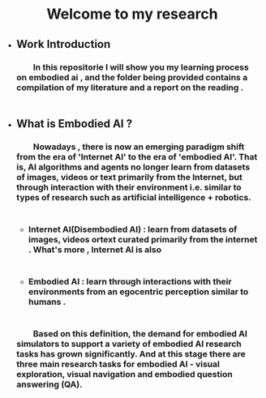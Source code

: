 # <center>Welcome to my research

* ## Work Introduction
    ### &emsp;&emsp;In this repositorie I will show you my learning process on embodied ai , and the folder being provided contains a compilation of my literature and a report on the reading .</br></br>


* ## What is Embodied AI ?
    ### &emsp;&emsp;Nowadays , there is now an emerging paradigm shift from the era of 'Internet AI' to the era of 'embodied AI'. That is, AI algorithms and agents no longer learn from datasets of images, videos or text primarily from the Internet, but through interaction with their environment i.e. similar to types of research such as artificial intelligence + robotics.</br></br>

    - ### Internet AI(Disembodied AI)&nbsp;:&nbsp;learn from datasets of images, videos ortext curated primarily from the internet . What's more , Internet AI is also </br></br>
    - ### Embodied AI&nbsp;:&nbsp;learn through interactions with their environments from an egocentric perception similar to humans . </br></br>

    ### &emsp;&emsp;Based on this definition, the demand for embodied AI simulators to support a variety of embodied AI research tasks has grown significantly. And at this stage there are three main research tasks for embodied AI - visual exploration, visual navigation and embodied question answering (QA).



